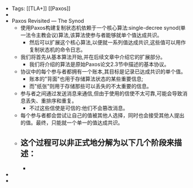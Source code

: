 - Tags: [[TLA+]] [[Paxos]]
-
- Paxos Revisited — The Synod
	- 使用Paxos构建复制状态机依赖于一个核心算法:single-decree synod(单一法令主教会议)算法,该算法使参与者能够就单个值达成共识。
		- 然后可以扩展这个核心算法,以便就一系列值达成共识,这些值可以用作复制状态机的命令日志。
	- 我们将首先从基本算法开始,并在后续文章中介绍它的扩展部分。
		- 我们将介绍的算法是原始Paxos论文2.3节中描述的基本协议。
	- 协议中的每个参与者都拥有一个账本,其目标是记录已达成共识的单个值。
		- 账本的"背面"也用于存储算法状态的某些重要信息;
		- 而"纸张"则用于存储那些可以丢失的不太重要的信息。
	- 参与者之间通过发送消息来通信,但由于使用的信使不太可靠,可能会导致消息丢失、重排序和重复。
		- 不过这些信使是可信的:他们不会篡改消息。
	- 每个参与者都会尝试让自己的值被其他人选择，同时也会接受其他人提出的值。最终，只能就一个单一的值达成共识。
	- 这个过程可以非正式地分解为以下几个阶段来描述：
		-
		-
-
-